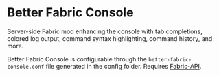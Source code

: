 # Better Fabric Console

Server-side Fabric mod enhancing the console with tab completions, colored log output, command syntax highlighting, command history, and more.

Better Fabric Console is configurable through the `better-fabric-console.conf` file generated in the config folder. Requires [Fabric-API](https://www.curseforge.com/minecraft/mc-mods/fabric-api).
